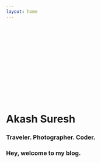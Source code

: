 ```yaml
---
layout: home
---
```



<html>
    <head>
        <style>
            .round {
                border-radius: 50%;
                overflow: hidden;
                width: 200px;
                height: 200px;
            }
            .round img {
                display: block;
            min-width: 100%;
            min-height: 100%;
            }
        </style>
    </head>
    <body>
        <div style="float:top;">
            <div class="round">
                <img src="{{ site.url }}/images/me.jpg" />
            </div>
        </div>
    </body>
</html>

# Akash Suresh
### Traveler. Photographer. Coder. 
### Hey, welcome to my blog. 
 